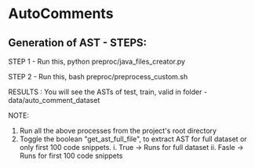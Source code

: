 # AutoComments

## Generation of AST - STEPS:

STEP 1 - Run this, python preproc/java_files_creator.py

STEP 2 - Run this, bash preproc/preprocess_custom.sh

RESULTS :
You will see the ASTs of test, train, valid in folder - data/auto_comment_dataset

NOTE:
1. Run all the above processes from the project's root directory
2. Toggle the boolean "get_ast_full_file", to extract AST for full dataset or only first 100 code snippets.
    i.  True -> Runs for full dataset
    ii. Fasle -> Runs for first 100 code snippets